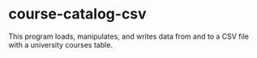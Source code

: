 # course-catalog-csv
This program loads, manipulates, and writes data from and to a CSV file with a university courses table. 
